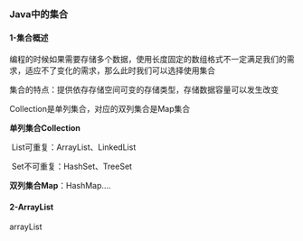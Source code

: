 ### Java中的集合

#### 1-集合概述

编程的时候如果需要存储多个数据，使用长度固定的数组格式不一定满足我们的需求，适应不了变化的需求，那么此时我们可以选择使用集合

集合的特点：提供依存存储空间可变的存储类型，存储数据容量可以发生改变

Collection是单列集合，对应的双列集合是Map集合

**单列集合Collection**

​		List可重复：ArrayList、LinkedList

​		Set不可重复：HashSet、TreeSet

**双列集合Map**：HashMap….

#### 2-ArrayList

arrayList<E>

